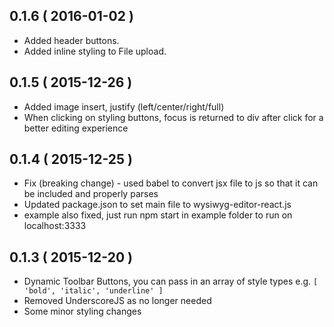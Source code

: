 ## 0.1.6 ( 2016-01-02 )

* Added header buttons.
* Added inline styling to File upload.

## 0.1.5 ( 2015-12-26 )

* Added image insert, justify (left/center/right/full)
* When clicking on styling buttons, focus is returned to div after click for a better editing experience

## 0.1.4 ( 2015-12-25 )

* Fix (breaking change) - used babel to convert jsx file to js so that it can be included and properly parses
* Updated package.json to set main file to wysiwyg-editor-react.js
* example also fixed, just run npm start in example folder to run on localhost:3333

## 0.1.3 ( 2015-12-20 )

* Dynamic Toolbar Buttons, you can pass in an array of style types e.g. ``` [ 'bold', 'italic', 'underline' ] ```
* Removed UnderscoreJS as no longer needed
* Some minor styling changes